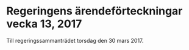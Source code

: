 # Regeringens ärendeförteckningar vecka 13, 2017

Till regeringssammanträdet torsdag den 30 mars 2017\.
